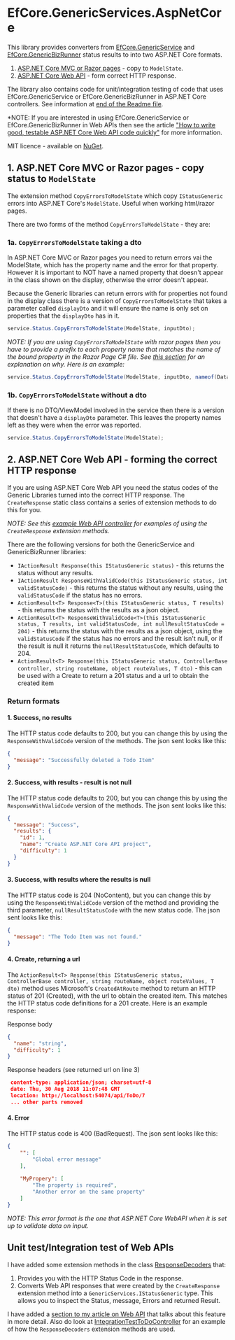 # EfCore.GenericServices.AspNetCore

This library provides converters from [EfCore.GenericService](https://github.com/JonPSmith/EfCore.GenericServices) and [EfCore.GenericBizRunner](https://github.com/JonPSmith/EfCore.GenericBizRunner) status results to into two ASP.NET Core formats. 

1. [ASP.NET Core MVC or Razor pages](#1-aspnet-core-mvc-or-razor-pages---copy-status-to-modelstate) - copy to `ModelState`.
2. [ASP.NET Core Web API](#2-aspnet-core-web-api---forming-the-correct-http-response) - form correct HTTP response.

The library also contains code for unit/integration testing of code that uses EfCore.GenericService or EfCore.GenericBizRunner in ASP.NET Core controllers. See information at [end of the Readme file](#unit-testintegration-test-of-web-apis).

*NOTE: If you are interested in using EfCore.GenericService or EfCore.GenericBizRunner in Web APIs then see the article
["How to write good, testable ASP.NET Core Web API code quickly"](https://www.thereformedprogrammer.net/how-to-write-good-testable-asp-net-core-web-api-code-quickly/) for more information.

MIT licence - available on [NuGet](https://www.nuget.org/packages/EfCore.GenericServices.AspNetCore/).

## 1. ASP.NET Core MVC or Razor pages - copy status to `ModelState`

The extension method `CopyErrorsToModelState` which copy `IStatusGeneric` errors into ASP.NET Core's `ModelState`. Useful when working html/razor pages.

There are two forms of the method `CopyErrorsToModelState` - they are:

### 1a. `CopyErrorsToModelState` taking a dto

In ASP.NET Core MVC or Razor pages you need to return errors vai the ModelState, which has the property name and the error for that property. However it is important to NOT have a named property that doesn't appear in the class shown on the display, otherwise the error doesn't appear.

Because the Generic libraries can return errors with for properties not found in the display class there is a version of `CopyErrorsToModelState` that takes a parameter called `displayDto` and it will ensure the name is only set on properties that the `displayDto` has in it.

```csharp
service.Status.CopyErrorsToModelState(ModelState, inputDto);
```

*NOTE: If you are using `CopyErrorsToModelState` with razor pages then you have to provide a prefix to each property name that matches the name of the bound property in the Razor Page C# file. See [this section](https://www.thereformedprogrammer.net/six-things-i-learnt-about-using-asp-net-cores-razor-pages/#changed-the-validation-name-in-the-view-is-a-bit-more-complex) for an explanation on why. Here is an example:*

```csharp
service.Status.CopyErrorsToModelState(ModelState, inputDto, nameof(Data));
```

### 1b. `CopyErrorsToModelState` without a dto

If there is no DTO/ViewModel involved in the service then there is a version that doesn't have a `displayDto` parameter. This leaves the property names left as they were when the error was reported.

```csharp
service.Status.CopyErrorsToModelState(ModelState);
```

## 2. ASP.NET Core Web API - forming the correct HTTP response

If you are using ASP.NET Core Web API you need the status codes of the Generic Libraries turned into the correct HTTP response. The `CreateResponse` static class contains a series of extension methods to do this for you. 

*NOTE: See this [example Web API controller](https://github.com/JonPSmith/EfCore.GenericServices.AspNetCore/blob/master/ExampleWebApi/Controllers/ToDoController.cs) for examples of using the `CreateResponse` extension methods.*

There are the following versions for both the GenericService and GenericBizRunner libraries:

- `IActionResult Response(this IStatusGeneric status)` - this returns the status without any results. 
- `IActionResult ResponseWithValidCode(this IStatusGeneric status, int validStatusCode)` - this returns the status without any results, using the `validStatusCode` if the status has no errors.
- `ActionResult<T> Response<T>(this IStatusGeneric status, T results)` - this returns the status with the results as a json object.
- `ActionResult<T> ResponseWithValidCode<T>(this IStatusGeneric status, T results, int validStatusCode, int nullResultStatusCode = 204)` - this returns the status with the results as a json object, using the `validStatusCode` if the status has no errors and the result isn't null, or if the result is null it returns the `nullResultStatusCode`, which defaults to 204.
- `ActionResult<T> Response(this IStatusGeneric status, ControllerBase controller, string routeName, object routeValues, T dto)` - this can be used with a Create to return a 201 status and a url to obtain the created item

### Return formats

#### 1. Success, no results
The HTTP status code defaults to 200, but you can change this by using the `ResponseWithValidCode` version of the methods. The json sent looks like this:

```json
{
  "message": "Successfully deleted a Todo Item"
}
```

#### 2. Success, with results - result is not null
The HTTP status code defaults to 200, but you can change this by using the `ResponseWithValidCode` version of the methods. The json sent looks like this:

```json
{
  "message": "Success",
  "results": {
    "id": 1,
    "name": "Create ASP.NET Core API project",
    "difficulty": 1
  }
}
```

#### 3. Success, with results where the results is null
The HTTP status code is 204 (NoContent), but you can change this by using the `ResponseWithValidCode` 
version of the method and providing the third parameter, `nullResultStatusCode` with the new status code.
The json sent looks like this:

```json
{
  "message": "The Todo Item was not found."
}
```

#### 4. Create, returning a url
The `ActionResult<T> Response(this IStatusGeneric status, ControllerBase controller, string routeName, object routeValues, T dto)`
method uses Microsoft's `CreatedAtRoute` method to return an HTTP status of 201 (Created), with the url to obtain the created item.
This matches the HTTP status code definitions for a 201 create. Here is an example response:

Response body
```json
{
  "name": "string",
  "difficulty": 1
}
```
Response headers (see returned url on line 3)
```json
 content-type: application/json; charset=utf-8 
 date: Thu, 30 Aug 2018 11:07:48 GMT 
 location: http://localhost:54074/api/ToDo/7 
 ... other parts removed 
```

#### 4. Error
The HTTP status code is 400 (BadRequest). The json sent looks like this:

```json
{
    "": [
        "Global error message"
    ],    
    
    "MyPropery": [
        "The property is required",
        "Another error on the same property"
    ]
}
```

*NOTE: This error format is the one that ASP.NET Core WebAPI when it is set up to validate data on input.*

## Unit test/Integration test of Web APIs

I have added some extension methods in the class [ResponseDecoders](https://github.com/JonPSmith/EfCore.GenericServices.AspNetCore/blob/master/GenericServices.AspNetCore/UnitTesting/ResponseDecoders.cs)
that:

1. Provides you with the HTTP Status Code in the response.
2. Converts Web API responses that were created by the `CreateResponse` extension method into a `GenericServices.IStatusGeneric` type. This allows you to inspect the Status, message, Errors and returned Result.

I have added a [section to my article on Web API](https://www.thereformedprogrammer.net/how-to-write-good-testable-asp-net-core-web-api-code-quickly/?preview=true#update-now-with-unit-test-support) that talks about this feature in more detail. Also do look at [IntegrationTestToDoController](https://github.com/JonPSmith/EfCore.GenericServices.AspNetCore/blob/master/Test/UnitTests/ExampleApp/IntegrationTestToDoController.cs) for an example of how the `ResponseDecoders` extension methods are used.
